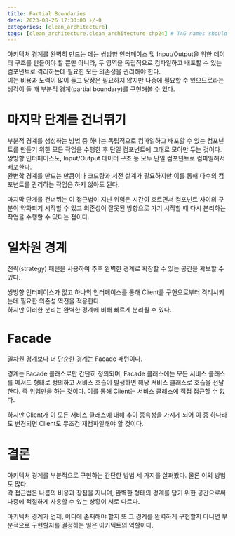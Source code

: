```yaml
---
title: Partial Boundaries
date: 2023-08-26 17:30:00 +/-0
categories: [clean_architecture]
tags: [clean_architecture.clean_architecture-chp24] # TAG names should always be lowercase
---
```


아키텍처 경계를 완벽히 만드는 데는 쌍방향 인터페이스 및 Input/Output을 위한 데이터 구조를 만들어야 할 뿐만 아니라, 두 영역을 독립적으로 컴파일하고 배포할 수 있는 컴포넌트로 격리하는데 필요한 모든 의존성을 관리해야 한다.  
이는 비용과 노력이 많이 들고 당장은 필요하지 않지만 나중에 필요할 수 있으므로라는 생각이 들 때 부분적 경계(partial boundary)를 구현해볼 수 있다.

# 마지막 단계를 건너뛰기

부분적 경계를 생성하는 방법 중 하나는 독립적으로 컴파일하고 배포할 수 있는 컴포넌트를 만들기 위한 모든 작업을 수행한 후 단일 컴포넌트에 그대로 모아만 두는 것이다.  
쌍방향 인터페이스도, Input/Output 데이터 구조 등 모두 단일 컴포넌트로 컴파일해서 배포한다.  
완변학 경계를 만드는 만큼이나 코드량과 서전 설계가 필요하지만 이를 통해 다수의 컴포넌트를 관리하는 작업은 하지 않아도 된다.

마지막 단계를 건너뛰는 이 접근법이 지닌 위험은 시간이 흐르면서 컴포넌트 사이의 구분이 약화되기 시작할 수 있고 의존성이 잘못된 방향으로 가기 시작할 때 다시 분리하는 작업을 수행할 수 있다는 점이다.

# 일차원 경계

전략(strategy) 패턴을 사용하여 추후 완벽한 경계로 확장할 수 있는 공간을 확보할 수 있다.

쌍방향 인터페이스가 없고 하나의 인터페이스를 통해 Client를 구현으로부터 격리시키는데 필요한 의존성 역전을 적용한다.  
하지만 이러한 분리는 완벽한 경계에 비해 빠르게 분리될 수 있다.

# Facade

일차원 경계보다 더 단순한 경계는 Facade 패턴이다.

경계는 Facade 클래스로만 간단히 정의되며, Facade 클래스에는 모든 서비스 클래스를 메서드 형태로 정의하고 서비스 호출이 발생하면 해당 서비스 클래스로 호출을 전달한다. 즉 위임만을 하는 것이다. 이를 통해 Client는 서비스 클래스에 직접 접근할 수 없다.

하지만 Client가 이 모든 서비스 클래스에 대해 추이 종속성을 가지게 되어 이 중 하나라도 변경되면 Client도 무조건 재컴파일해야 할 것이다.

# 결론

아키텍처 경계를 부분적으로 구현하는 간단한 방법 세 가지를 살펴봤다. 물론 이외 방법도 많다.  
각 접근법은 나름의 비용과 장점을 지니며, 완벽한 형태의 경계를 담기 위한 공간으로써 나중에 적절하게 사용할 수 있는 상황이 서로 다르다.

아키텍처 경계가 언제, 어디에 존재해야 할지 또 그 경계를 완벽하게 구현할지 아니면 부분적으로 구현할지를 결정하는 일은 아키텍트의 역할이다.
